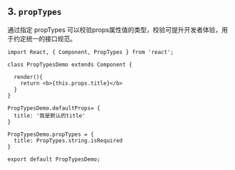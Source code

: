 ## 3. `propTypes`

通过指定 propTypes 可以校验props属性值的类型，校验可提升开发者体验，用于约定统一的接口规范。

```
import React, { Component, PropTypes } from 'react';

class PropTypesDemo extends Component {

  render(){
    return <b>{this.props.title}</b>
  }
}

PropTypesDemo.defaultProps= {
  title: '我是默认的title'
}

PropTypesDemo.propTypes = {
  title: PropTypes.string.isRequired
}

export default PropTypesDemo;

```
